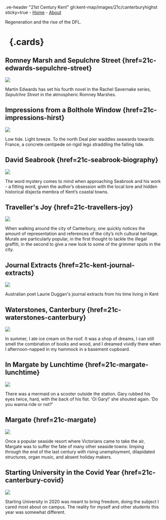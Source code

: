 .ve-header "21st Century Kent" gh:kent-map/images/21c/canterburyhighst sticky=true
    - [Home](/)
    - [About](/about)

Regeneration and the rise of the DFL.

# &nbsp; {.cards}

## Romney Marsh and Sepulchre Street {href=21c-edwards-sepulchre-street}

![](https://iiif.juncture-digital.org/thumbnail?url=https://upload.wikimedia.org/wikipedia/commons/7/7c/Harold_Gilman_-_Romney_Marsh_-_B1975.4.330_-_Yale_Center_for_British_Art.jpg)

Martin Edwards has set his fourth novel in the Rachel Savernake series, _Sepulchre Street_ in the atmospheric Romney Marshes. 

## Impressions from a Bolthole Window {href=21c-impressions-hirst}

![](https://iiif.juncture-digital.org/thumbnail?url=https://stor.artstor.org/stor/731e64ad-bad5-4db7-998a-84087304e97d)

Low tide. Light breeze. To the north Deal pier waddles seawards towards France, a concrete centipede on rigid legs straddling the falling tide.

## David Seabrook {href=21c-seabrook-biography}

![](https://iiif.juncture-digital.org/thumbnail?url=https://raw.githubusercontent.com/kent-map/kent/main/images/thumbnails/21c.jpg)

The word mystery comes to mind when approaching Seabrook and his work - a fitting word, given the author’s obsession with the local lore and hidden historical disjecta membra of Kent’s coastal towns.

## Traveller's Joy {href=21c-travellers-joy}

![](https://iiif.juncture-digital.org/thumbnail?url=https://raw.githubusercontent.com/kent-map/kent/main/21c/images/TravellersJoyMJC.jpg)

When walking around the city of Canterbury, one quickly notices the amount of representation and references of the city’s rich cultural heritage. Murals are particularly popular, in the first thought to tackle the illegal graffiti, in the second to give a new look to some of the grimmer spots in the city. 

## Journal Extracts {href=21c-kent-journal-extracts}

![](https://iiif.juncture-digital.org/thumbnail?url=https://stor.artstor.org/stor/53022ed5-5d29-45c7-bc97-f06325a1661b)

Australian poet Laurie Duggan's journal extracts from his time living in Kent

## Waterstones, Canterbury {href=21c-waterstones-canterbury}

![](https://iiif.juncture-digital.org/thumbnail?url=https://stor.artstor.org/stor/9c9505ef-6725-4b6d-a116-ede530595639)

In summer, I ate ice cream on the roof. It was a shop of dreams, I can still smell the combination of books and wood, and I dreamed vividly there when I afternoon-napped in my hammock in a basement cupboard.

## In Margate by Lunchtime {href=21c-margate-lunchtime}

![](https://iiif.juncture-digital.org/thumbnail?url=https://stor.artstor.org/stor/c81626c5-5018-4699-88ab-60dfef0b4acc)

There was a mermaid on a scooter outside the station. Gary rubbed his eyes twice, hard, with the back of his fist. ‘Oi Gary!’ she shouted again. ‘Do you wanna ride or not?’

## Margate {href=21c-margate}

![](https://iiif.juncture-digital.org/thumbnail?url=https://stor.artstor.org/stor/a1a47ab9-b7e5-4e64-9e2e-703827012850)

Once a popular seaside resort where Victorians came to take the air, Margate was to suffer the fate of many other seaside towns: limping through the end of the last century with rising unemployment, dilapidated structures, organ music, and absent holiday makers.

## Starting University in the Covid Year {href=21c-canterbury-covid}

![](https://iiif.juncture-digital.org/thumbnail?url=https://stor.artstor.org/stor/2b076d61-1920-4e76-aced-2a3b0d7e7512)

Starting University in 2020 was meant to bring freedom, doing the subject I cared most about on campus. The reality for myself and other students this year was somewhat different.

